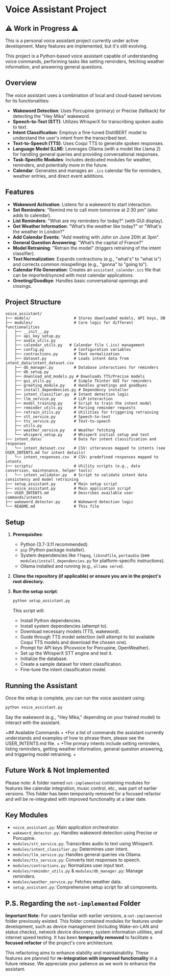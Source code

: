 # Voice Assistant Project

## ⚠️ Work in Progress ⚠️

This is a personal voice assistant project currently under active development. Many features are implemented, but it's still evolving.

This project is a Python-based voice assistant capable of understanding voice commands, performing tasks like setting reminders, fetching weather information, and answering general questions.

## Overview

The voice assistant uses a combination of local and cloud-based services for its functionalities:
*   **Wakeword Detection**: Uses Porcupine (primary) or Precise (fallback) for detecting the "Hey Mika" wakeword.
*   **Speech-to-Text (STT)**: Utilizes WhisperX for transcribing spoken audio to text.
*   **Intent Classification**: Employs a fine-tuned DistilBERT model to understand the user's intent from the transcribed text.
*   **Text-to-Speech (TTS)**: Uses Coqui TTS to generate spoken responses.
*   **Language Model (LLM)**: Leverages Ollama (with a model like Llama 2) for handling general queries and providing conversational responses.
*   **Task-Specific Modules**: Includes dedicated modules for weather, reminders, and potentially more in the future.
*   **Calendar**: Generates and manages an `.ics` calendar file for reminders, weather entries, and direct event additions.

## Features

*   **Wakeword Activation**: Listens for a wakeword to start interaction.
*   **Set Reminders**: "Remind me to call mom tomorrow at 2:30 pm" (also adds to calendar).
*   **List Reminders**: "What are my reminders for today?" (with GUI display).
*   **Get Weather Information**: "What’s the weather like today?" or "What's the weather in London?"
*   **Add Calendar Events**: "Add meeting with John on June 20th at 3pm".
*   **General Question Answering**: "What’s the capital of France?"
*   **Model Retraining**: "Retrain the model" (triggers retraining of the intent classifier).
*   **Text Normalization**: Expands contractions (e.g., "what's" to "what is") and corrects common misspellings (e.g., "gonna" to "going to").
*   **Calendar File Generation**: Creates an `assistant_calendar.ics` file that can be imported/synced with most calendar applications.
*   **Greeting/Goodbye**: Handles basic conversational openings and closings.

## Project Structure

```
voice_assistant/
├── models/                   # Stores downloaded models, API keys, DB
├── modules/                  # Core logic for different functionalities
│   ├── __init__.py
│   ├── api_key_setup.py
│   ├── audio_utils.py
│   ├── calendar_utils.py   # Calendar file (.ics) management
│   ├── config.py             # Configuration variables
│   ├── contractions.py       # Text normalization
│   ├── dataset.py            # Loads intent data from intent_data/intent_dataset.csv
│   ├── db_manager.py         # Database interactions for reminders
│   ├── db_setup.py
│   ├── download_and_models.py # Downloads TTS/Precise models
│   ├── gui_utils.py          # Simple Tkinter GUI for reminders
│   ├── greeting_module.py    # Handles greetings and goodbyes
│   ├── install_dependencies.py # Dependency installer
│   ├── intent_classifier.py  # Intent detection logic
│   ├── llm_service.py        # LLM interaction
│   ├── model_training.py     # Script to train the intent model
│   ├── reminder_utils.py     # Parsing reminder requests
│   ├── retrain_utils.py      # Utilities for triggering retraining
│   ├── stt_service.py        # Speech-to-text
│   ├── tts_service.py        # Text-to-speech
│   ├── utils.py
│   ├── weather_service.py    # Weather fetching
│   └── whisperx_setup.py     # WhisperX initial setup and test
├── intent_data/              # Data for intent classification and responses
│   └── intent_dataset.csv    # CSV: utterances mapped to intents (see USER_INTENTS.md for intent details)
│   └── intent_responses.csv  # CSV: predefined responses mapped to intents
├── scripts/                  # Utility scripts (e.g., data conversion, maintenance, helper tools)
│   └── intent_validator.py   # Script to validate intent data consistency and model retraining
├── setup_assistant.py        # Main setup script
├── voice_assistant.py        # Main application script
├── USER_INTENTS.md           # Describes available user commands/intents
├── wakeword_detector.py      # Wakeword detection logic
└── README.md                 # This file
```

## Setup

1.  **Prerequisites**:
    *   Python (3.7-3.11 recommended).
    *   `pip` (Python package installer).
    *   System dependencies like `ffmpeg`, `libsndfile`, `portaudio` (see `modules/install_dependencies.py` for platform-specific instructions).
    *   Ollama installed and running (e.g., `ollama serve`).

2.  **Clone the repository (if applicable) or ensure you are in the project's root directory.**

3.  **Run the setup script**:
    ```bash
    python setup_assistant.py
    ```
    This script will:
    *   Install Python dependencies.
    *   Install system dependencies (attempt to).
    *   Download necessary models (TTS, wakeword).
    *   Guide through TTS model selection (will attempt to list available Coqui TTS models and download the chosen one).
    *   Prompt for API keys (Picovoice for Porcupine, OpenWeather).
    *   Set up the WhisperX STT engine and test it.
    *   Initialize the database.
    *   Create a sample dataset for intent classification.
    *   Fine-tune the intent classification model.

## Running the Assistant

Once the setup is complete, you can run the voice assistant using:
```bash
python voice_assistant.py
```
Say the wakeword (e.g., "Hey Mika," depending on your trained model) to interact with the assistant.

+## Available Commands
+
+For a list of commands the assistant currently understands and examples of how to phrase them, please see the USER_INTENTS.md file.
+
+The primary intents include setting reminders, listing reminders, getting weather information, general question answering, and triggering model retraining.
+
## Future Work & Not Implemented

Please note: A folder named `not-implemented` containing modules for features like calendar integration, music control, etc., was part of earlier versions. This folder has been temporarily removed for a focused refactor and will be re-integrated with improved functionality at a later date.

## Key Modules

*   `voice_assistant.py`: Main application orchestrator.
*   `wakeword_detector.py`: Handles wakeword detection using Precise or Porcupine.
*   `modules/stt_service.py`: Transcribes audio to text using WhisperX.
*   `modules/intent_classifier.py`: Determines user intent.
*   `modules/llm_service.py`: Handles general queries via Ollama.
*   `modules/tts_service.py`: Converts text responses to speech.
*   `modules/contractions.py`: Normalizes user input text.
*   `modules/reminder_utils.py` & `modules/db_manager.py`: Manage reminders.
*   `modules/weather_service.py`: Fetches weather data.
*   `setup_assistant.py`: Comprehensive setup script for all components.

## P.S. Regarding the `not-implemented` Folder

**Important Note:** For users familiar with earlier versions, a `not-implemented` folder previously existed. This folder contained modules for features under development, such as device management (including Wake-on-LAN and status checks), network device discovery, system information utilities, and internet speed testing.
It has been **temporarily removed** to facilitate a **focused refactor** of the project's core architecture.

This refactoring aims to enhance stability and maintainability. These features are planned for **re-integration with improved functionality** in a future release. We appreciate your patience as we work to enhance the assistant.